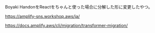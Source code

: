 Boyaki HandonをReactをちゃんと使った場合に分解した形に変更したやつ。

https://amplify-sns.workshop.aws/ja/

https://docs.amplify.aws/cli/migration/transformer-migration/

